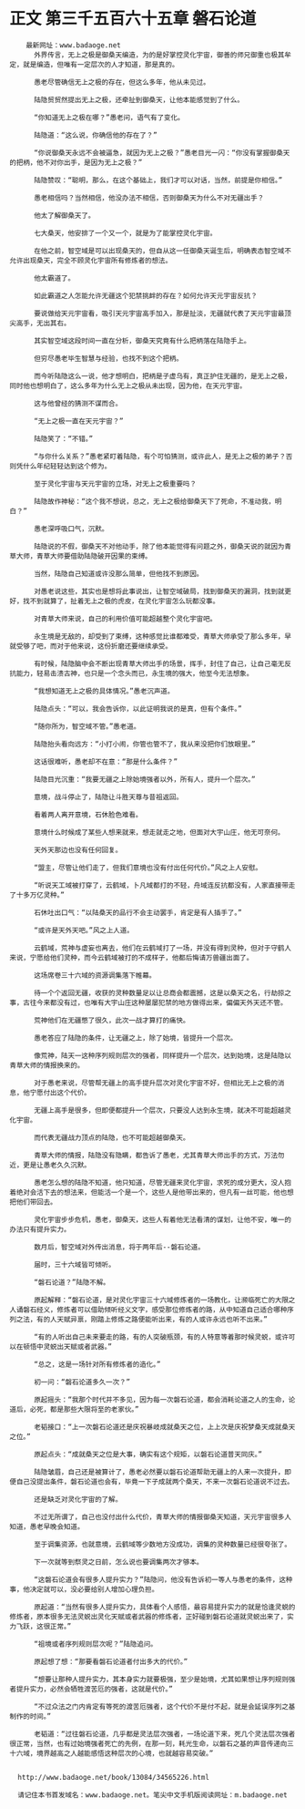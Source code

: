 # 正文 第三千五百六十五章 磐石论道
        最新网址：www.badaoge.net
          外界传言，无上之极是御桑天编造，为的是好掌控灵化宇宙，御善的师兄御重也极其牟定，就是编造，但唯有一定层次的人才知道，那是真的。
      
          愚老尽管确信无上之极的存在，但这么多年，他从未见过。
      
          陆隐贸贸然提出无上之极，还牵扯到御桑天，让他本能感觉到了什么。
      
          “你知道无上之极在哪？”愚老问，语气有了变化。
      
          陆隐道：“这么说，你确信他的存在了？”
      
          “你说御桑天永远不会被逼急，就因为无上之极？”愚老目光一闪：“你没有掌握御桑天的把柄，他不对你出手，是因为无上之极？”
      
          陆隐赞叹：“聪明，那么，在这个基础上，我们才可以对话，当然，前提是你相信。”
      
          愚老相信吗？当然相信，他没办法不相信，否则御桑天为什么不对无疆出手？
      
          他太了解御桑天了。
      
          七大桑天，他安排了一个又一个，就是为了能掌控灵化宇宙。
      
          在他之前，智空域是可以出现桑天的，但自从这一任御桑天诞生后，明确表态智空域不允许出现桑天，完全不顾灵化宇宙所有修炼者的想法。
      
          他太霸道了。
      
          如此霸道之人怎能允许无疆这个犯禁挑衅的存在？如何允许天元宇宙反抗？
      
          要说做给天元宇宙看，吸引天元宇宙高手加入，那是扯淡，无疆就代表了天元宇宙最顶尖高手，无出其右。
      
          其实智空域这段时间一直在分析，御桑天究竟有什么把柄落在陆隐手上。
      
          但穷尽愚老毕生智慧与经验，也找不到这个把柄。
      
          而今听陆隐这么一说，他才想明白，把柄是子虚乌有，真正护住无疆的，是无上之极，同时他也想明白了，这么多年为什么无上之极从未出现，因为他，在天元宇宙。
      
          这与他曾经的猜测不谋而合。
      
          “无上之极一直在天元宇宙？”
      
          陆隐笑了：“不错。”
      
          “与你什么关系？”愚老紧盯着陆隐，有个可怕猜测，或许此人，是无上之极的弟子？否则凭什么年纪轻轻达到这个修为。
      
          至于灵化宇宙与天元宇宙的立场，对无上之极重要吗？
      
          陆隐故作神秘：“这个我不想说，总之，无上之极给御桑天下了死命，不准动我，明白？”
      
          愚老深呼吸口气，沉默。
      
          陆隐说的不假，御桑天不对他动手，除了他本能觉得有问题之外，御桑天说的就因为青草大师，青草大师要借助陆隐破开因果的束缚。
      
          当然，陆隐自己知道或许没那么简单，但他找不到原因。
      
          对愚老说这些，其实也是想将此事说出，让智空域破局，找到御桑天的漏洞，找到就更好，找不到就算了，扯着无上之极的虎皮，在灵化宇宙怎么玩都没事。
      
          对青草大师来说，自己的利用价值可能超越整个灵化宇宙吧。
      
          永生境是无敌的，却受到了束缚，这种感觉比谁都难受，青草大师承受了那么多年，早就受够了吧，而对于他来说，这份折磨还要继续承受。
      
          有时候，陆隐脑中会不断出现青草大师出手的场景，挥手，封住了自己，让自己毫无反抗能力，轻易击溃古神，也只是一个念头而已，永生境的强大，他至今无法想象。
      
          “我想知道无上之极的具体情况。”愚老沉声道。
      
          陆隐点头：“可以，我会告诉你，以此证明我说的是真，但有个条件。”
      
          “随你所为，智空域不管。”愚老道。
      
          陆隐抬头看向远方：“小打小闹，你管也管不了，我从来没把你们放眼里。”
      
          这话很难听，愚老却不在意：“那是什么条件？”
      
          陆隐目光沉重：“我要无疆之上除始境强者以外，所有人，提升一个层次。”
      
          意境，战斗停止了，陆隐让斗胜天尊与昔祖返回。
      
          看着两人离开意境，石休脸色难看。
      
          意境什么时候成了某些人想来就来，想走就走之地，但面对大宇山庄，他无可奈何。
      
          天外天那边也没有任何回复。
      
          “盟主，尽管让他们走了，但我们意境也没有付出任何代价。”风之上人安慰。
      
          “听说天工域被打穿了，云鹤域，卜凡域都打的不轻，舟域连反抗都没有，人家直接带走了十多万亿灵种。”
      
          石休吐出口气：“以陆桑天的品行不会主动罢手，肯定是有人插手了。”
      
          “或许是天外天吧。”风之上人道。
      
          云鹤域，荒神与虚妄也离去，他们在云鹤域打了一场，并没有得到灵种，但对于守鹤人来说，宁愿给他们灵种，而今云鹤域被打的不成样子，他都后悔请万兽疆出面了。
      
          这场席卷三十六域的资源调集落下帷幕。
      
          待一个个返回无疆，收获的灵种数量足以让总商会都震撼，这是以桑天之名，行劫掠之事，古往今来都没有过，也唯有大宇山庄这种屡屡犯禁的地方做得出来，偏偏天外天还不管。
      
          荒神他们在无疆憋了很久，此次一战才算打的痛快。
      
          愚老答应了陆隐的条件，让无疆之上，除了始境，皆提升一个层次。
      
          像荒神，陆天一这种序列规则层次的强者，同样提升一个层次，达到始境，这是陆隐以青草大师的情报换来的。
      
          对于愚老来说，尽管帮无疆上的高手提升层次对灵化宇宙不好，但相比无上之极的消息，他宁愿付出这个代价。
      
          无疆上高手是很多，但即便都提升一个层次，只要没人达到永生境，就决不可能超越灵化宇宙。
      
          而代表无疆战力顶点的陆隐，也不可能超越御桑天。
      
          青草大师的情报，陆隐没有隐瞒，都告诉了愚老，尤其青草大师出手的方式，万法勿近，更是让愚老久久沉默。
      
          愚老怎么想的陆隐不知道，他只知道，尽管无疆来灵化宇宙，求死的成分更大，没人抱着绝对会活下去的想法来，但能活一个是一个，这些人是他带出来的，但凡有一丝可能，他也想把他们带回去。
      
          灵化宇宙步步危机，愚老，御桑天，这些人有着他无法看清的谋划，让他不安，唯一的办法只有提升实力。
      
          数月后，智空域对外传出消息，将于两年后--磐石论道。
      
          届时，三十六域皆可倾听。
      
          “磐石论道？”陆隐不解。
      
          原起解释：“磐石论道，是对灵化宇宙三十六域修炼者的一场教化，让濒临死亡的大限之人诵磐石经义，修炼者可以借助倾听经义文字，感受那位修炼者的路，从中知道自己适合哪种序列之法，有的人天赋异禀，刚踏上修炼之路便能听出来，有的人或许永远也听不出来。”
      
          “有的人听出自己未来要走的路，有的人突破瓶颈，有的人特意等着那时候灵蜕，或许可以在顿悟中灵蜕出天赋或者武器。”
      
          “总之，这是一场针对所有修炼者的造化。”
      
          初一问：“磐石论道多久一次？”
      
          原起摇头：“我那个时代并不多见，因为每一次磐石论道，都会消耗论道之人的生命，论道后，必死，都是那些大限将至的老家伙。”
      
          老韬接口：“上一次磐石论道还是庆祝暴岐成就桑天之位，上上次是庆祝梦桑天成就桑天之位。”
      
          原起点头：“成就桑天之位是大事，确实有这个规矩，以磐石论道普天同庆。”
      
          陆隐皱眉，自己还是被算计了，愚老必然要以磐石论道帮助无疆上的人来一次提升，即便自己没提出条件，磐石论道也会有，毕竟一下子成就两个桑天，不来一次磐石论道说不过去。
      
          还是缺乏对灵化宇宙的了解。
      
          不过无所谓了，自己也没付出什么代价，青草大师的情报御桑天知道，天元宇宙很多人知道，愚老早晚会知道。
      
          至于调集资源，也就意境，云鹤域等少数地方没成功，调集的灵种数量已经很夸张了。
      
          下一次就等到祭灵之日前，怎么说也要调集两次才够本。
      
          “这磐石论道会有很多人提升实力？”陆隐问，他没有告诉初一等人与愚老的条件，这种事，他决定就可以，没必要给别人增加心理负担。
      
          原起道：“当然有很多人提升实力，具体看个人感悟，最容易提升实力的就是恰逢灵蜕的修炼者，原本很多无法灵蜕出灵化天赋或者武器的修炼者，正好碰到磐石论道就灵蜕出来了，实力飞跃，这很正常。”
      
          “祖境或者序列规则层次呢？”陆隐追问。
      
          原起想了想：“那要看磐石论道者付出多大的代价。”
      
          “想要让那种人提升实力，其本身实力就要极强，至少是始境，尤其如果想让序列规则强者提升实力，必然会牺牲渡苦厄的强者，这就是代价。”
      
          “不过众法之门内肯定有等死的渡苦厄强者，这个代价不是付不起，就是会延误序列之基制作的时间。”
      
          老韬道：“过往磐石论道，几乎都是灵法层次强者，一场论道下来，死几个灵法层次强者很正常，当然，也有过始境强者死亡的先例，在那一刻，耗光生命，以磐石之基的声音传递向三十六域，境界越高之人越能感悟这种层次的心境，也就越容易突破。”
      
      
      http://www.badaoge.net/book/13084/34565226.html
      
      请记住本书首发域名：www.badaoge.net。笔尖中文手机版阅读网址：m.badaoge.net